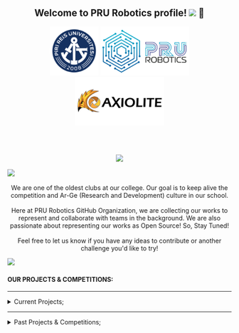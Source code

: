 <h2 align="center">
    Welcome to PRU Robotics profile!
    <img src="https://media.giphy.com/media/hvRJCLFzcasrR4ia7z/giphy.gif" width="28">
    🤖
</h2>

<div align="center">
    <img src="/images/github-pru.png" alt="PRU Logo" width="110" height="110">
    <img src="/images/github-robotics.png" alt="PRU Robotics Logo" width="200" height="auto">
    <img src="/images/github-axiolite.png" alt="Axiolite Logo" width="200" height="auto">
</div>

<br><br>

<p align="center">
    <a href="https://github.com/PRU-Robotic">
        <img src="https://readme-typing-svg.herokuapp.com?color=%2336BCF7&center=true&vCenter=true&lines=Piri+Reis+University+Robot+Club;Software+Side+of+our+Projects;">
    </a>
</p>

<a href="https://www.youtube.com/watch?v=dQw4w9WgXcQ">
    <img src="https://user-images.githubusercontent.com/73097560/115834477-dbab4500-a447-11eb-908a-139a6edaec5c.gif">
</a>

<div align="justify">
    <p align="center">
        We are one of the oldest clubs at our college. Our goal is to keep alive the competition and Ar-Ge (Research and Development) culture in our school. <br><br> Here at PRU Robotics GitHub Organization, we are collecting our works to represent and collaborate with teams in the background. We are also passionate about representing our works as Open Source! So, Stay Tuned! <br><br> Feel free to let us know if you have any ideas to contribute or another challenge you'd like to try!
    </p>
</div>

<a href="https://www.youtube.com/watch?v=dQw4w9WgXcQ">
    <img src="https://user-images.githubusercontent.com/73097560/115834477-dbab4500-a447-11eb-908a-139a6edaec5c.gif">
</a>

<h4 align="">OUR PROJECTS & COMPETITIONS:</h4>

---

<details>
    <summary>Current Projects;</summary>
    <p>
        - Unmanned Underwater Vehicle (AUV)<br>
        - Unmanned Surface Vehicle (USV)<br>
        - Unmanned Aerial Vehicle (UAV)<br>
        - Agricultural Unmanned Ground Vehicle (A-UGV)<br>
        Within the scope of both TEKNOFEST and TÜBİTAK BAP (Scientific Research Project) Projects.
    </p>
</details>

---

<details>
    <summary>Past Projects & Competitions;</summary>
    <p>
        - Unmanned Aerial Vehicle (UAV)<br>
        - Agricultural Unmanned Ground Vehicle (A-UGV)<br>
        Finalist teams in particularly TÜBİTAK and TEKNOFEST.
    </p>
</details>
